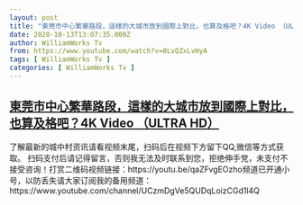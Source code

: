 ```yaml
---
layout: post
title: "東莞市中心繁華路段，這樣的大城市放到國際上對比，也算及格吧？4K Video （ULTRA HD）"
date: 2020-10-13T13:07:35.000Z
author: WilliamWorks Tv
from: https://www.youtube.com/watch?v=0LvQZxLvHyA
tags: [ WilliamWorks Tv ]
categories: [ WilliamWorks Tv ]
---
```

<!--1602594455000-->
[東莞市中心繁華路段，這樣的大城市放到國際上對比，也算及格吧？4K Video （ULTRA HD）](https://www.youtube.com/watch?v=0LvQZxLvHyA)
------

<div>
了解最新的城中村资讯请看视频末尾，扫码后在视频下方留下QQ,微信等方式获取。 扫码支付后请记得留言，否则我无法及时联系到您，拒绝伸手党，未支付不接受咨询！打赏二维码视频链接：https://youtu.be/qaZFvgEOzho频道已开通小号，以防丢失请大家订阅我的备用频道：https://www.youtube.com/channel/UCzmDgVe5QUDqLoizCGd1l4Q
</div>
